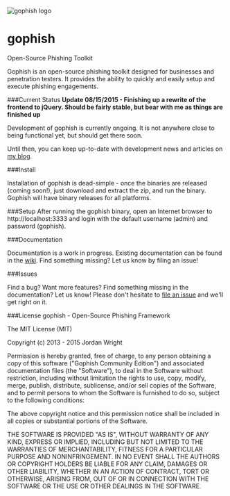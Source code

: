 ![gophish logo](https://raw.github.com/jordan-wright/gophish/master/static/images/gophish_purple.png)

gophish
=======

Open-Source Phishing Toolkit

Gophish is an open-source phishing toolkit designed for businesses and penetration testers. It provides the ability to quickly and easily setup and execute phishing engagements.

###Current Status
**Update 08/15/2015 - Finishing up a rewrite of the frontend to jQuery. Should be fairly stable, but bear with me as things are finished up**

Development of gophish is currently ongoing. It is not anywhere close to being functional yet, but should get there soon.

Until then, you can keep up-to-date with development news and articles on [my blog](http://jordan-wright.github.io/blog/categories/gophish/).

###Install

Installation of gophish is dead-simple - once the binaries are released (coming soon!), just download and extract the zip, and run the binary. Gophish will have binary releases for all platforms.

###Setup
After running the gophish binary, open an Internet browser to http://localhost:3333 and login with the default username (admin) and password (gophish).

###Documentation

Documentation is a work in progress. Existing documentation can be found in the [wiki](https://github.com/jordan-wright/gophish/wiki). Find something missing? Let us know by filing an issue!

###Issues

Find a bug? Want more features? Find something missing in the documentation? Let us know! Please don't hesitate to [file an issue](https://github.com/jordan-wright/gophish/issues/new) and we'll get right on it.

###License
gophish - Open-Source Phishing Framework

The MIT License (MIT)

Copyright (c) 2013 - 2015 Jordan Wright

Permission is hereby granted, free of charge, to any person obtaining a copy
of this software ("Gophish Community Edition") and associated documentation files (the "Software"), to deal
in the Software without restriction, including without limitation the rights
to use, copy, modify, merge, publish, distribute, sublicense, and/or sell
copies of the Software, and to permit persons to whom the Software is
furnished to do so, subject to the following conditions:

The above copyright notice and this permission notice shall be included in
all copies or substantial portions of the Software.

THE SOFTWARE IS PROVIDED "AS IS", WITHOUT WARRANTY OF ANY KIND, EXPRESS OR
IMPLIED, INCLUDING BUT NOT LIMITED TO THE WARRANTIES OF MERCHANTABILITY,
FITNESS FOR A PARTICULAR PURPOSE AND NONINFRINGEMENT. IN NO EVENT SHALL THE
AUTHORS OR COPYRIGHT HOLDERS BE LIABLE FOR ANY CLAIM, DAMAGES OR OTHER
LIABILITY, WHETHER IN AN ACTION OF CONTRACT, TORT OR OTHERWISE, ARISING FROM,
OUT OF OR IN CONNECTION WITH THE SOFTWARE OR THE USE OR OTHER DEALINGS IN
THE SOFTWARE.
